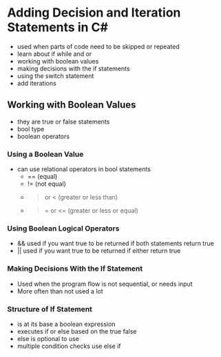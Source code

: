 # Adding Decision and Iteration Statements in C\#

- used when parts of code need to be skipped or repeated
- learn about if while and or
- working with boolean values
- making decisions with the if statements
- using the switch statement
- add iterations

## Working with Boolean Values

- they are true or false statements
- bool type
- boolean operators

### Using a Boolean Value

- can use relational operators in bool statements
    - == (equal)
    - != (not equal)
    - > or < (greater or less than)
    - >= or <= (greater or less or equal)

### Using Boolean Logical Operators

- && used if you want true to be returned if both statements return true
- || used if you want true to be returned if either return true

### Making Decisions With the If Statement

- Used when the program flow is not sequential, or needs input
- More often than not used a lot

### Structure of If Statement

- is at its base a boolean expression
- executes if or else based on the true false
- else is optional to use
- multiple condition checks use else if

